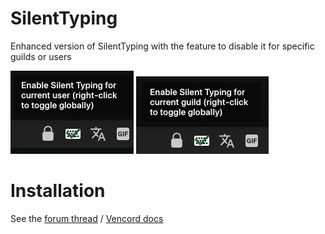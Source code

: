 # SilentTyping

Enhanced version of SilentTyping with the feature to disable it for specific guilds or users

![Screenshot User](./screenshot-user.png)
![Screenshot Guild](./screenshot-guild.png)

# Installation
See the [forum thread](https://discord.com/channels/1015060230222131221/1257038407503446176/1257038407503446176) / [Vencord docs](https://docs.vencord.dev/installing/custom-plugins/)
